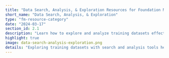```yaml
---
title: "Data Search, Analysis, & Exploration Resources for Foundation Models"
short_name: "Data Search, Analysis, & Exploration"
type: "fm-resource-category"
date: "2024-03-17"
section_id: 2.1
description: "Learn how to explore and analyze training datasets effectively for foundation models. Understand the nuances of data distributions, topics, and formats to better train your model."
highlight: true
image: data-search-analysis-exploration.png
details: "Exploring training datasets with search and analysis tools helps practitioners develop a nuanced intuition for what's in the data, and therefore their model. Many aspects of data are difficult to summarize or document without hands-on exploration. Text data, for example, can have a distribution of lengths, topics, tones, formats, licenses, and even diction."
---
```

